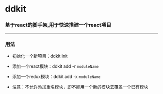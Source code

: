# ddkit
### 基于react的脚手架,用于快速搭建一个react项目

****************************************
### 用法
- 初始化一个新项目：ddkit init

- 添加一个react模块：ddkit add -r `moduleName`

- 添加一个redux模块：ddkit add -x `moduleName`

- 注意：不允许添加重名模块，即不能用一个新的模块去覆盖一个已有模块